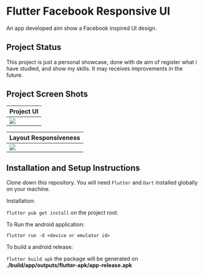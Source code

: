 # Flutter Facebook Responsive UI

An app developed aim show a Facebook inspired UI design.

## Project Status

This project is just a personal showcase, done with de aim of register what i have studied, and show my skills. It may receives improvements in the future.

## Project Screen Shots

| Project UI          |
| ------------------- |
| ![](assets/app.gif) |

| Layout Responsiveness          |
| ------------------------------ |
| ![](assets/responsiveness.gif) |

## Installation and Setup Instructions

Clone down this repository. You will need `Flutter` and `Dart` installed globally on your machine.

Installation:

`flutter pub get install` on the project root.

To Run the android application:

`flutter run -d <device or emulator id>`

To build a android release:

`flutter build apk` the package will be generated on **./build/app/outputs/flutter-apk/app-release.apk**
